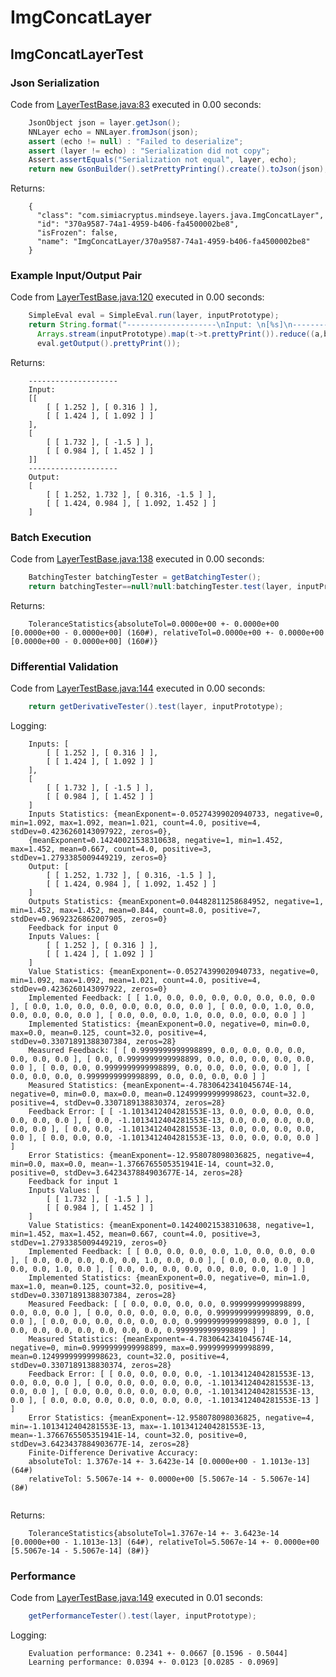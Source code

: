# ImgConcatLayer
## ImgConcatLayerTest
### Json Serialization
Code from [LayerTestBase.java:83](../../../../../../../../MindsEye/src/test/java/com/simiacryptus/mindseye/layers/LayerTestBase.java#L83) executed in 0.00 seconds: 
```java
    JsonObject json = layer.getJson();
    NNLayer echo = NNLayer.fromJson(json);
    assert (echo != null) : "Failed to deserialize";
    assert (layer != echo) : "Serialization did not copy";
    Assert.assertEquals("Serialization not equal", layer, echo);
    return new GsonBuilder().setPrettyPrinting().create().toJson(json);
```

Returns: 

```
    {
      "class": "com.simiacryptus.mindseye.layers.java.ImgConcatLayer",
      "id": "370a9587-74a1-4959-b406-fa4500002be8",
      "isFrozen": false,
      "name": "ImgConcatLayer/370a9587-74a1-4959-b406-fa4500002be8"
    }
```



### Example Input/Output Pair
Code from [LayerTestBase.java:120](../../../../../../../../MindsEye/src/test/java/com/simiacryptus/mindseye/layers/LayerTestBase.java#L120) executed in 0.00 seconds: 
```java
    SimpleEval eval = SimpleEval.run(layer, inputPrototype);
    return String.format("--------------------\nInput: \n[%s]\n--------------------\nOutput: \n%s",
      Arrays.stream(inputPrototype).map(t->t.prettyPrint()).reduce((a,b)->a+",\n"+b).get(),
      eval.getOutput().prettyPrint());
```

Returns: 

```
    --------------------
    Input: 
    [[
    	[ [ 1.252 ], [ 0.316 ] ],
    	[ [ 1.424 ], [ 1.092 ] ]
    ],
    [
    	[ [ 1.732 ], [ -1.5 ] ],
    	[ [ 0.984 ], [ 1.452 ] ]
    ]]
    --------------------
    Output: 
    [
    	[ [ 1.252, 1.732 ], [ 0.316, -1.5 ] ],
    	[ [ 1.424, 0.984 ], [ 1.092, 1.452 ] ]
    ]
```



### Batch Execution
Code from [LayerTestBase.java:138](../../../../../../../../MindsEye/src/test/java/com/simiacryptus/mindseye/layers/LayerTestBase.java#L138) executed in 0.00 seconds: 
```java
    BatchingTester batchingTester = getBatchingTester();
    return batchingTester==null?null:batchingTester.test(layer, inputPrototype);
```

Returns: 

```
    ToleranceStatistics{absoluteTol=0.0000e+00 +- 0.0000e+00 [0.0000e+00 - 0.0000e+00] (160#), relativeTol=0.0000e+00 +- 0.0000e+00 [0.0000e+00 - 0.0000e+00] (160#)}
```



### Differential Validation
Code from [LayerTestBase.java:144](../../../../../../../../MindsEye/src/test/java/com/simiacryptus/mindseye/layers/LayerTestBase.java#L144) executed in 0.00 seconds: 
```java
    return getDerivativeTester().test(layer, inputPrototype);
```
Logging: 
```
    Inputs: [
    	[ [ 1.252 ], [ 0.316 ] ],
    	[ [ 1.424 ], [ 1.092 ] ]
    ],
    [
    	[ [ 1.732 ], [ -1.5 ] ],
    	[ [ 0.984 ], [ 1.452 ] ]
    ]
    Inputs Statistics: {meanExponent=-0.05274399020940733, negative=0, min=1.092, max=1.092, mean=1.021, count=4.0, positive=4, stdDev=0.4236260143097922, zeros=0},
    {meanExponent=0.14240021538310638, negative=1, min=1.452, max=1.452, mean=0.667, count=4.0, positive=3, stdDev=1.2793385009449219, zeros=0}
    Output: [
    	[ [ 1.252, 1.732 ], [ 0.316, -1.5 ] ],
    	[ [ 1.424, 0.984 ], [ 1.092, 1.452 ] ]
    ]
    Outputs Statistics: {meanExponent=0.04482811258684952, negative=1, min=1.452, max=1.452, mean=0.844, count=8.0, positive=7, stdDev=0.9692326862007905, zeros=0}
    Feedback for input 0
    Inputs Values: [
    	[ [ 1.252 ], [ 0.316 ] ],
    	[ [ 1.424 ], [ 1.092 ] ]
    ]
    Value Statistics: {meanExponent=-0.05274399020940733, negative=0, min=1.092, max=1.092, mean=1.021, count=4.0, positive=4, stdDev=0.4236260143097922, zeros=0}
    Implemented Feedback: [ [ 1.0, 0.0, 0.0, 0.0, 0.0, 0.0, 0.0, 0.0 ], [ 0.0, 1.0, 0.0, 0.0, 0.0, 0.0, 0.0, 0.0 ], [ 0.0, 0.0, 1.0, 0.0, 0.0, 0.0, 0.0, 0.0 ], [ 0.0, 0.0, 0.0, 1.0, 0.0, 0.0, 0.0, 0.0 ] ]
    Implemented Statistics: {meanExponent=0.0, negative=0, min=0.0, max=0.0, mean=0.125, count=32.0, positive=4, stdDev=0.33071891388307384, zeros=28}
    Measured Feedback: [ [ 0.9999999999998899, 0.0, 0.0, 0.0, 0.0, 0.0, 0.0, 0.0 ], [ 0.0, 0.9999999999998899, 0.0, 0.0, 0.0, 0.0, 0.0, 0.0 ], [ 0.0, 0.0, 0.9999999999998899, 0.0, 0.0, 0.0, 0.0, 0.0 ], [ 0.0, 0.0, 0.0, 0.9999999999998899, 0.0, 0.0, 0.0, 0.0 ] ]
    Measured Statistics: {meanExponent=-4.7830642341045674E-14, negative=0, min=0.0, max=0.0, mean=0.12499999999998623, count=32.0, positive=4, stdDev=0.3307189138830374, zeros=28}
    Feedback Error: [ [ -1.1013412404281553E-13, 0.0, 0.0, 0.0, 0.0, 0.0, 0.0, 0.0 ], [ 0.0, -1.1013412404281553E-13, 0.0, 0.0, 0.0, 0.0, 0.0, 0.0 ], [ 0.0, 0.0, -1.1013412404281553E-13, 0.0, 0.0, 0.0, 0.0, 0.0 ], [ 0.0, 0.0, 0.0, -1.1013412404281553E-13, 0.0, 0.0, 0.0, 0.0 ] ]
    Error Statistics: {meanExponent=-12.958078098036825, negative=4, min=0.0, max=0.0, mean=-1.3766765505351941E-14, count=32.0, positive=0, stdDev=3.6423437884903677E-14, zeros=28}
    Feedback for input 1
    Inputs Values: [
    	[ [ 1.732 ], [ -1.5 ] ],
    	[ [ 0.984 ], [ 1.452 ] ]
    ]
    Value Statistics: {meanExponent=0.14240021538310638, negative=1, min=1.452, max=1.452, mean=0.667, count=4.0, positive=3, stdDev=1.2793385009449219, zeros=0}
    Implemented Feedback: [ [ 0.0, 0.0, 0.0, 0.0, 1.0, 0.0, 0.0, 0.0 ], [ 0.0, 0.0, 0.0, 0.0, 0.0, 1.0, 0.0, 0.0 ], [ 0.0, 0.0, 0.0, 0.0, 0.0, 0.0, 1.0, 0.0 ], [ 0.0, 0.0, 0.0, 0.0, 0.0, 0.0, 0.0, 1.0 ] ]
    Implemented Statistics: {meanExponent=0.0, negative=0, min=1.0, max=1.0, mean=0.125, count=32.0, positive=4, stdDev=0.33071891388307384, zeros=28}
    Measured Feedback: [ [ 0.0, 0.0, 0.0, 0.0, 0.9999999999998899, 0.0, 0.0, 0.0 ], [ 0.0, 0.0, 0.0, 0.0, 0.0, 0.9999999999998899, 0.0, 0.0 ], [ 0.0, 0.0, 0.0, 0.0, 0.0, 0.0, 0.9999999999998899, 0.0 ], [ 0.0, 0.0, 0.0, 0.0, 0.0, 0.0, 0.0, 0.9999999999998899 ] ]
    Measured Statistics: {meanExponent=-4.7830642341045674E-14, negative=0, min=0.9999999999998899, max=0.9999999999998899, mean=0.12499999999998623, count=32.0, positive=4, stdDev=0.3307189138830374, zeros=28}
    Feedback Error: [ [ 0.0, 0.0, 0.0, 0.0, -1.1013412404281553E-13, 0.0, 0.0, 0.0 ], [ 0.0, 0.0, 0.0, 0.0, 0.0, -1.1013412404281553E-13, 0.0, 0.0 ], [ 0.0, 0.0, 0.0, 0.0, 0.0, 0.0, -1.1013412404281553E-13, 0.0 ], [ 0.0, 0.0, 0.0, 0.0, 0.0, 0.0, 0.0, -1.1013412404281553E-13 ] ]
    Error Statistics: {meanExponent=-12.958078098036825, negative=4, min=-1.1013412404281553E-13, max=-1.1013412404281553E-13, mean=-1.3766765505351941E-14, count=32.0, positive=0, stdDev=3.6423437884903677E-14, zeros=28}
    Finite-Difference Derivative Accuracy:
    absoluteTol: 1.3767e-14 +- 3.6423e-14 [0.0000e+00 - 1.1013e-13] (64#)
    relativeTol: 5.5067e-14 +- 0.0000e+00 [5.5067e-14 - 5.5067e-14] (8#)
    
```

Returns: 

```
    ToleranceStatistics{absoluteTol=1.3767e-14 +- 3.6423e-14 [0.0000e+00 - 1.1013e-13] (64#), relativeTol=5.5067e-14 +- 0.0000e+00 [5.5067e-14 - 5.5067e-14] (8#)}
```



### Performance
Code from [LayerTestBase.java:149](../../../../../../../../MindsEye/src/test/java/com/simiacryptus/mindseye/layers/LayerTestBase.java#L149) executed in 0.01 seconds: 
```java
    getPerformanceTester().test(layer, inputPrototype);
```
Logging: 
```
    Evaluation performance: 0.2341 +- 0.0667 [0.1596 - 0.5044]
    Learning performance: 0.0394 +- 0.0123 [0.0285 - 0.0969]
    
```

